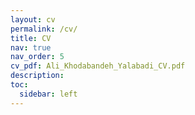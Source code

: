 ```yaml
---
layout: cv
permalink: /cv/
title: CV
nav: true
nav_order: 5
cv_pdf: Ali_Khodabandeh_Yalabadi_CV.pdf
description:
toc:
  sidebar: left
---
```

